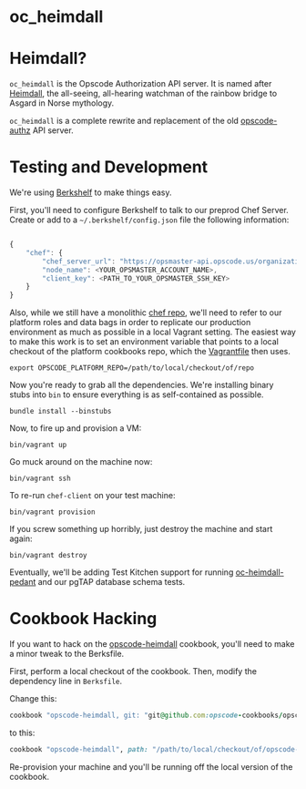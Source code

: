 oc_heimdall
========

Heimdall?
=========

`oc_heimdall` is the Opscode Authorization API server.  It is named
after [Heimdall][], the all-seeing, all-hearing watchman of the
rainbow bridge to Asgard in Norse mythology.

`oc_heimdall` is a complete rewrite and replacement of the old
[opscode-authz][] API server.

[Heimdall]:http://en.wikipedia.org/wiki/Heimdallr
[opscode-authz]:https://github.com/opscode/opscode-authz

Testing and Development
=======================

We're using [Berkshelf][] to make things easy.

First, you'll need to configure Berkshelf to talk to our preprod Chef
Server.  Create or add to a `~/.berkshelf/config.json` file the
following information:

``` javascript

{
    "chef": {
        "chef_server_url": "https://opsmaster-api.opscode.us/organizations/preprod",
        "node_name": <YOUR_OPSMASTER_ACCOUNT_NAME>,
        "client_key": <PATH_TO_YOUR_OPSMASTER_SSH_KEY>
    }
}
```

Also, while we still have a monolithic [chef repo][], we'll need to
refer to our platform roles and data bags in order to replicate our
production environment as much as possible in a local Vagrant setting.
The easiest way to make this work is to set an environment variable
that points to a local checkout of the platform cookbooks repo, which
the [Vagrantfile](Vagrantfile) then uses.

```
export OPSCODE_PLATFORM_REPO=/path/to/local/checkout/of/repo
```

Now you're ready to grab all the dependencies.  We're installing
binary stubs into `bin` to ensure everything is as self-contained as
possible.

```
bundle install --binstubs
```

Now, to fire up and provision a VM:

```
bin/vagrant up
```

Go muck around on the machine now:

```
bin/vagrant ssh
```

To re-run `chef-client` on your test machine:

```
bin/vagrant provision
```

If you screw something up horribly, just destroy the machine and start
again:

```
bin/vagrant destroy
```

Eventually, we'll be adding Test Kitchen support for running
[oc-heimdall-pedant][] and our pgTAP database schema tests.

Cookbook Hacking
================

If you want to hack on the [opscode-heimdall][] cookbook, you'll need to
make a minor tweak to the Berksfile.

First, perform a local checkout of the cookbook.  Then, modify the
dependency line in `Berksfile`.

Change this:

``` ruby
cookbook "opscode-heimdall, git: "git@github.com:opscode-cookbooks/opscode-heimdall"
```

to this:

``` ruby
cookbook "opscode-heimdall", path: "/path/to/local/checkout/of/opscode-heimdall"
```

Re-provision your machine and you'll be running off the local version
of the cookbook.

[Berkshelf]:http://berkshelf.com
[oc-heimdall-pedant]:https://github.com/opscode/oc-heimdall-pedant
[opscode-heimdall]:https://github.com/opscode-cookbooks/opscode-heimdall
[chef repo]:https://github.com/opscode/opscode-platform-cookbooks
